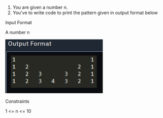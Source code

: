 1. You are given a number n.
2. You've to write code to print the pattern given in output format below

Input Format

A number n

![img.png](img.png)

Constraints

1 <= n <= 10